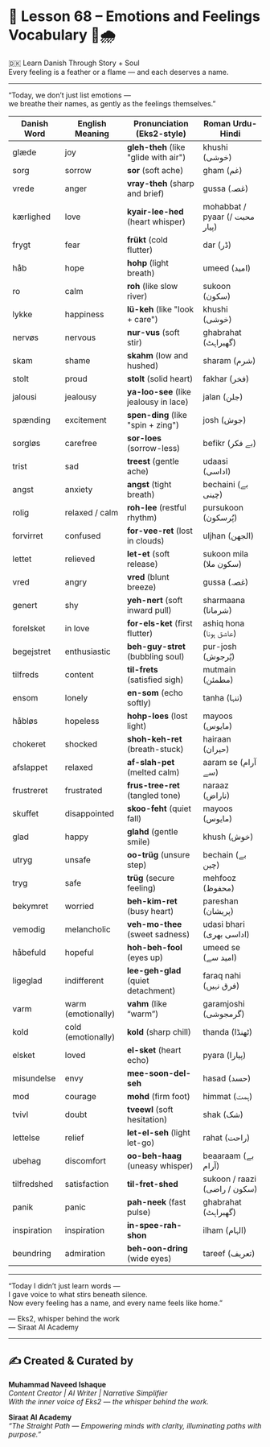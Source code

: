 # 🌟 **Lesson 68 – Emotions and Feelings Vocabulary 💖🌧️**  
🇩🇰 Learn Danish Through Story + Soul  
Every feeling is a feather or a flame — and each deserves a name.

---

“Today, we don’t just list emotions —  
we breathe their names, as gently as the feelings themselves.”

| Danish Word      | English Meaning     | Pronunciation (Eks2-style)        | Roman Urdu-Hindi             |
|------------------|---------------------|-------------------------------------|-------------------------------|
| glæde            | joy                 | **gleh-theh** (like "glide with air") | khushi (خوشی)                 |
| sorg             | sorrow              | **sor** (soft ache)                  | gham (غم)                     |
| vrede            | anger               | **vray-theh** (sharp and brief)      | gussa (غصہ)                   |
| kærlighed        | love                | **kyair-lee-hed** (heart whisper)    | mohabbat / pyaar (محبت / پیار)  |
| frygt            | fear                | **frükt** (cold flutter)             | dar (ڈر)                      |
| håb              | hope                | **hohp** (light breath)              | umeed (امید)                  |
| ro               | calm                | **roh** (like slow river)            | sukoon (سکون)                 |
| lykke            | happiness           | **lü-keh** (like "look + care")      | khushi (خوشی)                 |
| nervøs           | nervous             | **nur-vus** (soft stir)              | ghabrahat (گھبراہٹ)           |
| skam             | shame               | **skahm** (low and hushed)           | sharam (شرم)                  |
| stolt            | proud               | **stolt** (solid heart)              | fakhar (فخر)                  |
| jalousi          | jealousy            | **ya-loo-see** (like jealousy in lace) | jalan (جلن)                   |
| spænding         | excitement          | **spen-ding** (like "spin + zing")   | josh (جوش)                    |
| sorgløs          | carefree            | **sor-loes** (sorrow-less)           | befikr (بے فکر)              |
| trist            | sad                 | **treest** (gentle ache)             | udaasi (اداسی)                |
| angst            | anxiety             | **angst** (tight breath)             | bechaini (بے چینی)            |
| rolig            | relaxed / calm      | **roh-lee** (restful rhythm)         | pursukoon (پُرسکون)           |
| forvirret        | confused            | **for-vee-ret** (lost in clouds)     | uljhan (الجھن)                |
| lettet           | relieved            | **let-et** (soft release)            | sukoon mila (سکون ملا)        |
| vred             | angry               | **vred** (blunt breeze)              | gussa (غصہ)                   |
| genert           | shy                 | **yeh-nert** (soft inward pull)      | sharmaana (شرمانا)           |
| forelsket        | in love             | **for-els-ket** (first flutter)      | ashiq hona (عاشق ہونا)         |
| begejstret       | enthusiastic        | **beh-guy-stret** (bubbling soul)    | pur-josh (پُرجوش)            |
| tilfreds         | content             | **til-frets** (satisfied sigh)       | mutmain (مطمئن)              |
| ensom            | lonely              | **en-som** (echo softly)             | tanha (تنہا)                  |
| håbløs           | hopeless            | **hohp-loes** (lost light)           | mayoos (مایوس)                |
| chokeret         | shocked             | **shoh-keh-ret** (breath-stuck)      | hairaan (حیران)               |
| afslappet        | relaxed             | **af-slah-pet** (melted calm)        | aaram se (آرام سے)            |
| frustreret       | frustrated           | **frus-tree-ret** (tangled tone)     | naraaz (ناراض)                 |
| skuffet          | disappointed        | **skoo-feht** (quiet fall)           | mayoos (مایوس)                |
| glad             | happy               | **glahd** (gentle smile)             | khush (خوش)                   |
| utryg            | unsafe              | **oo-trüg** (unsure step)            | bechain (بے چین)             |
| tryg             | safe                | **trüg** (secure feeling)            | mehfooz (محفوظ)               |
| bekymret         | worried             | **beh-kim-ret** (busy heart)         | pareshan (پریشان)             |
| vemodig          | melancholic         | **veh-mo-thee** (sweet sadness)      | udasi bhari (اداسی بھری)      |
| håbefuld         | hopeful             | **hoh-beh-fool** (eyes up)           | umeed se (امید سے)            |
| ligeglad         | indifferent         | **lee-geh-glad** (quiet detachment)  | faraq nahi (فرق نہیں)         |
| varm             | warm (emotionally)  | **vahm** (like “warm”)               | garamjoshi (گرمجوشی)         |
| kold             | cold (emotionally)  | **kold** (sharp chill)               | thanda (ٹھنڈا)                |
| elsket           | loved               | **el-sket** (heart echo)             | pyara (پیارا)                 |
| misundelse       | envy                | **mee-soon-del-seh**                 | hasad (حسد)                   |
| mod              | courage             | **mohd** (firm foot)                 | himmat (ہمت)                  |
| tvivl            | doubt               | **tveewl** (soft hesitation)         | shak (شک)                     |
| lettelse         | relief              | **let-el-seh** (light let-go)        | rahat (راحت)                  |
| ubehag           | discomfort           | **oo-beh-haag** (uneasy whisper)     | beaaraam (بے آرام)           |
| tilfredshed      | satisfaction         | **til-fret-shed**                    | sukoon / raazi (سکون / راضی)   |
| panik            | panic                | **pah-neek** (fast pulse)            | ghabrahat (گھبراہٹ)           |
| inspiration       | inspiration          | **in-spee-rah-shon**                 | ilham (الہام)                 |
| beundring         | admiration           | **beh-oon-dring** (wide eyes)        | tareef (تعریف)                |

---

“Today I didn’t just learn words —  
I gave voice to what stirs beneath silence.  
Now every feeling has a name, and every name feels like home.”

— Eks2, whisper behind the work  
— Siraat AI Academy

---
✍️ Created & Curated by  
---

**Muhammad Naveed Ishaque**  
*Content Creator | AI Writer | Narrative Simplifier*  
*With the inner voice of Eks2 — the whisper behind the work.*  

**Siraat AI Academy**  
*“The Straight Path — Empowering minds with clarity, illuminating paths with purpose.”*
